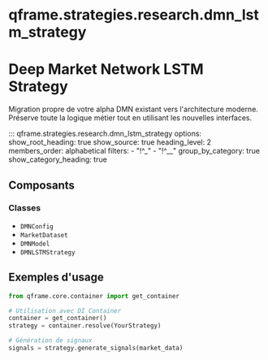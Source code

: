 # qframe.strategies.research.dmn_lstm_strategy


Deep Market Network LSTM Strategy
=================================

Migration propre de votre alpha DMN existant vers l'architecture moderne.
Préserve toute la logique métier tout en utilisant les nouvelles interfaces.


::: qframe.strategies.research.dmn_lstm_strategy
    options:
      show_root_heading: true
      show_source: true
      heading_level: 2
      members_order: alphabetical
      filters:
        - "!^_"
        - "!^__"
      group_by_category: true
      show_category_heading: true

## Composants

### Classes

- `DMNConfig`
- `MarketDataset`
- `DMNModel`
- `DMNLSTMStrategy`

## Exemples d'usage


```python
from qframe.core.container import get_container

# Utilisation avec DI Container
container = get_container()
strategy = container.resolve(YourStrategy)

# Génération de signaux
signals = strategy.generate_signals(market_data)
```
